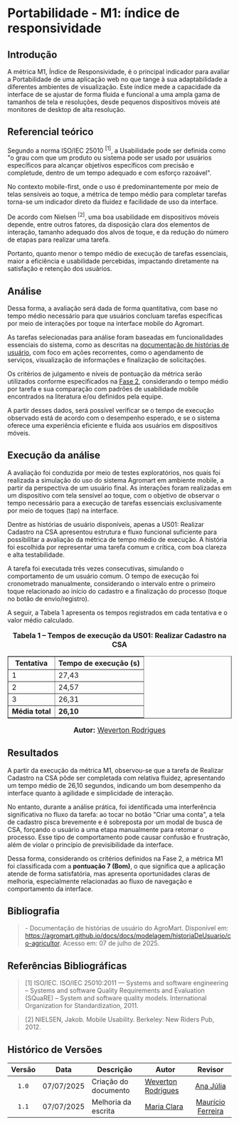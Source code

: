 # Portabilidade - M1: índice de responsividade

## Introdução

A métrica M1, Índice de Responsividade, é o principal indicador para avaliar a Portabilidade de uma aplicação web no que tange à sua 
adaptabilidade a diferentes ambientes de visualização. Este índice mede a capacidade da interface de se ajustar de forma fluida e funcional 
a uma ampla gama de tamanhos de tela e resoluções, desde pequenos dispositivos móveis até monitores de desktop de alta resolução.

## Referencial teórico 

Segundo a norma ISO/IEC 25010 <sup>[1]</sup>, a Usabilidade pode ser definida como "o grau com que um produto ou sistema pode ser usado por usuários específicos para alcançar objetivos específicos com precisão e completude, dentro de um tempo adequado e com esforço razoável".

No contexto mobile-first, onde o uso é predominantemente por meio de telas sensíveis ao toque, a métrica de tempo médio para completar tarefas torna-se um indicador direto da fluidez e facilidade de uso da interface.

De acordo com Nielsen <sup>[2]</sup>, uma boa usabilidade em dispositivos móveis depende, entre outros fatores, da disposição clara dos elementos de interação, tamanho adequado dos alvos de toque, e da redução do número de etapas para realizar uma tarefa.

Portanto, quanto menor o tempo médio de execução de tarefas essenciais, maior a eficiência e usabilidade percebidas, impactando diretamente na satisfação e retenção dos usuários.

## Análise

Dessa forma, a avaliação será dada de forma quantitativa, com base no tempo médio necessário para que usuários concluam tarefas específicas por meio de interações por toque na interface mobile do Agromart.

As tarefas selecionadas para análise foram baseadas em funcionalidades essenciais do sistema, como as descritas na [documentação de histórias de usuário](https://agromart.github.io/docs/docs/modelagem/historiaDeUsuario/co-agricultor), com foco em ações recorrentes, como o agendamento de serviços, visualização de informações e finalização de solicitações.

Os critérios de julgamento e níveis de pontuação da métrica serão utilizados conforme especificados na [Fase 2](../../gqm/gqm.md#níveis-de-pontuação-das-métricas), considerando o tempo médio por tarefa e sua comparação com padrões de usabilidade mobile encontrados na literatura e/ou definidos pela equipe.

A partir desses dados, será possível verificar se o tempo de execução observado está de acordo com o desempenho esperado, e se o sistema oferece uma experiência eficiente e fluida aos usuários em dispositivos móveis.

## Execução da análise

A avaliação foi conduzida por meio de testes exploratórios, nos quais foi realizada a simulação do uso do sistema Agromart em ambiente mobile, a partir da perspectiva de um usuário final. As interações foram realizadas em um dispositivo com tela sensível ao toque, com o objetivo de observar o tempo necessário para a execução de tarefas essenciais exclusivamente por meio de toques (tap) na interface.

Dentre as histórias de usuário disponíveis, apenas a US01: Realizar Cadastro na CSA apresentou estrutura e fluxo funcional suficiente para possibilitar a avaliação da métrica de tempo médio de execução. A história foi escolhida por representar uma tarefa comum e crítica, com boa clareza e alta testabilidade.

A tarefa foi executada três vezes consecutivas, simulando o comportamento de um usuário comum. O tempo de execução foi cronometrado manualmente, considerando o intervalo entre o primeiro toque relacionado ao início do cadastro e a finalização do processo (toque no botão de envio/registro).

A seguir, a Tabela 1 apresenta os tempos registrados em cada tentativa e o valor médio calculado.

<div style="text-align: center">

  <font size="3">
    <p><b>Tabela 1 – Tempos de execução da US01: Realizar Cadastro na CSA</b></p>
  </font>

  <table border="1" style="margin: 0 auto;">
    <thead>
      <tr>
        <th>Tentativa</th>
        <th>Tempo de execução (s)</th>
      </tr>
    </thead>
    <tbody>
      <tr>
        <td>1</td>
        <td>27,43</td>
      </tr>
      <tr>
        <td>2</td>
        <td>24,57</td>
      </tr>
      <tr>
        <td>3</td>
        <td>26,31</td>
      </tr>
      <tr>
        <td><b>Média total</b></td>
        <td><b>26,10</b></td>
      </tr>
    </tbody>
  </table>

  <font size="3">
    <p><b>Autor:</b> <a href="https://github.com/vevetin">Weverton Rodrigues</a></p>
  </font>

</div>


## Resultados

A partir da execução da métrica M1, observou-se que a tarefa de Realizar Cadastro na CSA pôde ser completada com relativa fluidez, apresentando um tempo médio de 26,10 segundos, indicando um bom desempenho da interface quanto à agilidade e simplicidade de interação.

No entanto, durante a análise prática, foi identificada uma interferência significativa no fluxo da tarefa: ao tocar no botão "Criar uma conta", a tela de cadastro pisca brevemente e é sobreposta por um modal de busca de CSA, forçando o usuário a uma etapa manualmente para retomar o processo. Esse tipo de comportamento pode causar confusão e frustração, além de violar o princípio de previsibilidade da interface.

Dessa forma, considerando os critérios definidos na Fase 2, a métrica M1 foi classificada com a **pontuação 7 (Bom)**, o que significa que a aplicação atende de forma satisfatória, mas apresenta oportunidades claras de melhoria, especialmente relacionadas ao fluxo de navegação e comportamento da interface.

## Bibliografia

> \- Documentação de histórias de usuário do AgroMart. Disponível em: <https://agromart.github.io/docs/docs/modelagem/historiaDeUsuario/co-agricultor>. Acesso em: 07 de julho de 2025.

## Referências Bibliográficas

> [1] ISO/IEC. ISO/IEC 25010:2011 — Systems and software engineering – Systems and software Quality Requirements and Evaluation (SQuaRE) – System and software quality models. International Organization for Standardization, 2011.

> [2] NIELSEN, Jakob. Mobile Usability. Berkeley: New Riders Pub, 2012.

## Histórico de Versões

|Versão|Data|Descrição|Autor|Revisor|
|:----:|----|---------|-----|:-------:|
|`1.0`|07/07/2025|Criação do documento| [Weverton Rodrigues](https://github.com/vevetin) | [Ana Júlia](https://github.com/ailujana) |
|`1.1`|07/07/2025|Melhoria da escrita|[Maria Clara](https://github.com/Oleari19)| [Maurício Ferreira](https://github.com/mauricio-araujoo) |